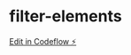 # filter-elements

[Edit in Codeflow ⚡️](https://stackblitz.com/~/github.com/gonzalote99/filter-elements)